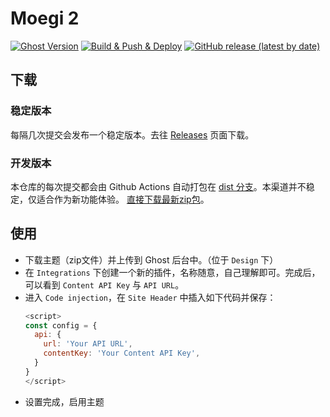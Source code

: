 # Moegi 2
[![Ghost Version](https://img.shields.io/badge/Ghost-%3E%3D3.0-green.svg)](https://github.com/TryGhost/Ghost)
[![Build & Push & Deploy](https://github.com/moegi-design/ghost-theme-Moegi/workflows/Build%20&%20Push%20&%20Deploy/badge.svg)](https://github.com/moegi-design/ghost-theme-Moegi/actions)
[![GitHub release (latest by date)](https://img.shields.io/github/v/release/moegi-design/ghost-theme-Moegi)](https://github.com/moegi-design/ghost-theme-Moegi/releases)

## 下载

### 稳定版本

每隔几次提交会发布一个稳定版本。去往 [Releases](https://github.com/moegi-design/ghost-theme-Moegi/releases) 页面下载。

### 开发版本

本仓库的每次提交都会由 Github Actions 自动打包在 [dist 分支](https://github.com/moegi-design/ghost-theme-Moegi/tree/dist)。本渠道并不稳定，仅适合作为新功能体验。 [直接下载最新zip包](https://github.com/moegi-design/ghost-theme-Moegi/archive/dist.zip)。

## 使用

* 下载主题（zip文件）并上传到 Ghost 后台中。（位于 `Design` 下）
* 在 `Integrations` 下创建一个新的插件，名称随意，自己理解即可。完成后，可以看到 `Content API Key` 与 `API URL`。
* 进入 `Code injection`，在 `Site Header` 中插入如下代码并保存：
  ```js
  <script>
  const config = {
    api: {
      url: 'Your API URL',
      contentKey: 'Your Content API Key',
    }
  }
  </script>
  ```
* 设置完成，启用主题